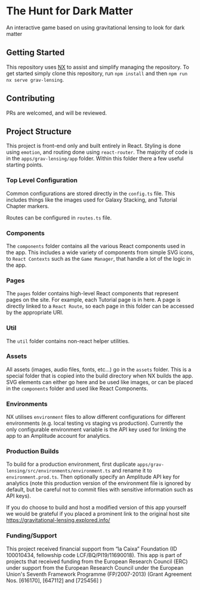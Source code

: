# The Hunt for Dark Matter

An interactive game based on using gravitational lensing to look for dark matter

## Getting Started

This repository uses [NX](https://nx.dev/) to assist and simplify managing the repository. To get started simply clone this repository, run `npm install` and then `npm run nx serve grav-lensing`.

## Contributing

PRs are welcomed, and will be reviewed.

## Project Structure

This project is front-end only and built entirely in React. Styling is done using `emotion`, and routing done using `react-router`. The majority of code is in the `apps/grav-lensing/app` folder. Within this folder there a few useful starting points.

### Top Level Configuration

Common configurations are stored directly in the `config.ts` file. This includes things like the images used for Galaxy Stacking, and Tutorial Chapter markers.

Routes can be configured in `routes.ts` file.

### Components

The `components` folder contains all the various React components used in the app. This includes a wide variety of components from simple SVG icons, to `React Contexts` such as the `Game Manager`, that handle a lot of the logic in the app.

### Pages

The `pages` folder contains high-level React components that represent pages on the site. For example, each Tutorial page is in here. A page is directly linked to a `React Route`, so each page in this folder can be accessed by the appropriate URI.

### Util

The `util` folder contains non-react helper utilities.

### Assets

All assets (images, audio files, fonts, etc...) go in the `assets` folder. This is a special folder that is copied into the build directory when NX builds the app. SVG elements can either go here and be used like images, or can be placed in the `components` folder and used like React Components.

### Environments

NX utilises `environment` files to allow different configurations for different environments (e.g. local testing vs staging vs production). Currently the only configurable environment variable is the API key used for linking the app to an Amplitude account for analytics.

### Production Builds

To build for a production environment, first duplicate `apps/grav-lensing/src/environments/environment.ts` and rename it to `environment.prod.ts`. Then optionally specify an Amplitude API key for analytics (note this production version of the environment file is ignored by default, but be careful not to commit files with sensitive information such as API keys).

If you do choose to build and host a modified version of this app yourself we would be grateful if you placed a prominent link to the original host site https://gravitational-lensing.explored.info/

### Funding/Support

This project received financial support from “la Caixa” Foundation (ID 100010434, fellowship code LCF/BQ/PI19/11690018). This app is part of projects that received funding from the European Research Council (ERC) under support from the European Research Council under the European Union's Seventh Framework Programme (FP/2007-2013) (Grant Agreement Nos. [616170], [647112] and [725456] )
